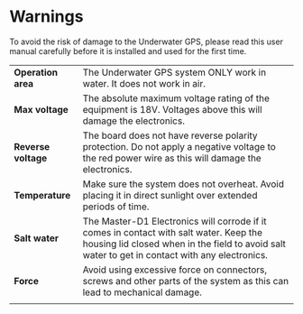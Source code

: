 # Warnings

To avoid the risk of damage to the Underwater GPS, please read this user manual carefully before it is installed and used for the first time.

|                     |                     |
| ------------------- |:------------------- |
| **Operation area** | The Underwater GPS system ONLY  work in water. It does not work in air. |
| **Max voltage** | The absolute maximum voltage rating of the equipment is 18V. Voltages above this will damage the electronics.  |
| **Reverse voltage** | The board does not have reverse polarity protection. Do not apply a negative voltage to the red power wire as this will damage the electronics. |
| **Temperature** | Make sure the system does not overheat. Avoid placing it in direct sunlight over extended periods of time. |
| **Salt water** | The Master-D1 Electronics will corrode if it comes in contact with salt water. Keep the housing lid closed when in the field to avoid salt water to get in contact with any electronics. |
| **Force** | Avoid using excessive force on connectors, screws and other parts of the system as this can lead to mechanical damage. |
|   |   |
